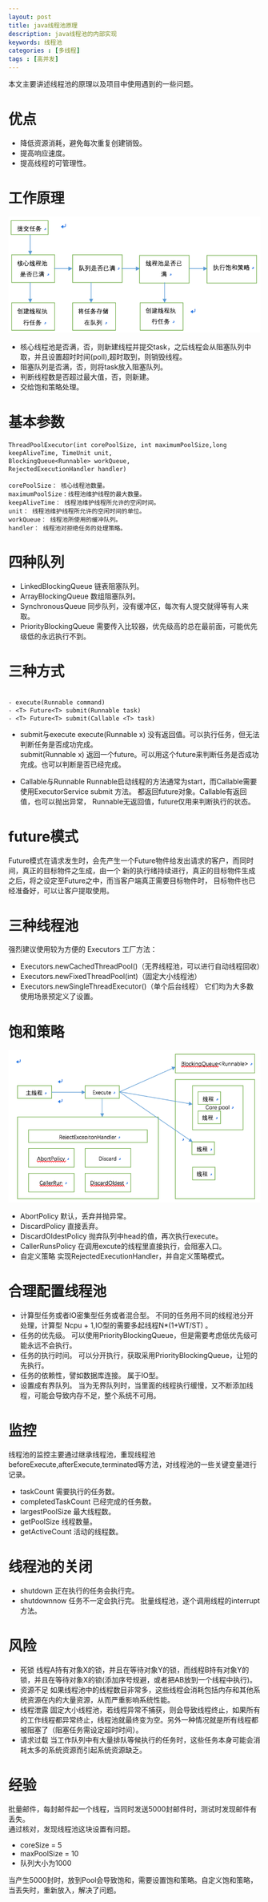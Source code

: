 ```yaml
---
layout: post
title: java线程池原理
description: java线程池的内部实现
keywords: 线程池
categories : [多线程]
tags : [高并发]
---
```


本文主要讲述线程池的原理以及项目中使用遇到的一些问题。

# 优点

- 降低资源消耗，避免每次重复创建销毁。
- 提高响应速度。
- 提高线程的可管理性。

# 工作原理

![](/images/pimg/tpe1.png)

- 核心线程池是否满，否，则新建线程并提交task，之后线程会从阻塞队列中取，并且设置超时时间(poll),超时取到，则销毁线程。
- 阻塞队列是否满，否，则将task放入阻塞队列。
- 判断线程数是否超过最大值，否，则新建。
- 交给饱和策略处理。

# 基本参数

```
ThreadPoolExecutor(int corePoolSize, int maximumPoolSize,long keepAliveTime, TimeUnit unit, 
BlockingQueue<Runnable> workQueue, 
RejectedExecutionHandler handler)
 
corePoolSize： 核心线程池数量。   
maximumPoolSize：线程池维护线程的最大数量。   
keepAliveTime： 线程池维护线程所允许的空闲时间。   
unit： 线程池维护线程所允许的空闲时间的单位。 
workQueue： 线程池所使用的缓冲队列。 
handler： 线程池对拒绝任务的处理策略。 

```

# 四种队列

- LinkedBlockingQueue
链表阻塞队列。
- ArrayBlockingQueue
数组阻塞队列。
- SynchronousQueue
同步队列，没有缓冲区，每次有人提交就得等有人来取。
- PriorityBlockingQueue
需要传入比较器，优先级高的总在最前面，可能优先级低的永远执行不到。


# 三种方式

```

- execute(Runnable command) 
- <T> Future<T> submit(Runnable task)
- <T> Future<T> submit(Callable <T> task)

```

- submit与execute
execute(Runnable x) 没有返回值。可以执行任务，但无法判断任务是否成功完成。  
submit(Runnable x) 返回一个future。可以用这个future来判断任务是否成功完成。也可以判断是否已经完成。  

- Callable与Runnable
Runnable启动线程的方法通常为start，而Callable需要使用ExecutorService submit 方法。 
都返回future对象。Callable有返回值，也可以抛出异常， Runnable无返回值，future仅用来判断执行的状态。

# future模式

Future模式在请求发生时，会先产生一个Future物件给发出请求的客户，而同时间，真正的目标物件之生成，由一个 新的执行绪持续进行，真正的目标物件生成之后，将之设定至Future之中，而当客户端真正需要目标物件时， 目标物件也已经准备好，可以让客户提取使用。


# 三种线程池

强烈建议使用较为方便的 Executors 工厂方法：  
- Executors.newCachedThreadPool()（无界线程池，可以进行自动线程回收）
- Executors.newFixedThreadPool(int)（固定大小线程池） 
- Executors.newSingleThreadExecutor()（单个后台线程）
它们均为大多数使用场景预定义了设置。

# 饱和策略

![](/images/pimg/tpe2.png)

- AbortPolicy
默认，丢弃并抛异常。
- DiscardPolicy
直接丢弃。
- DiscardOldestPolicy
抛弃队列中head的值，再次执行execute。
- CallerRunsPolicy
在调用excute的线程里直接执行，会阻塞入口。
- 自定义策略
实现RejectedExecutionHandler，并自定义策略模式。

# 合理配置线程池

- 计算型任务或者IO密集型任务或者混合型。
不同的任务用不同的线程池分开处理，计算型 Ncpu + 1,IO型的需要多起线程N*(1+WT/ST) 。
- 任务的优先级。
可以使用PriorityBlockingQueue，但是需要考虑低优先级可能永远不会执行。
- 任务的执行时间。
可以分开执行，获取采用PriorityBlockingQueue，让短的先执行。
- 任务的依赖性，譬如数据库连接。
属于IO型。
- 设置成有界队列。
当为无界队列时，当里面的线程执行缓慢，又不断添加线程，可能会导致内存不足，整个系统不可用。

# 监控

线程池的监控主要通过继承线程池，重现线程池beforeExecute,afterExecute,terminated等方法，对线程池的一些关键变量进行记录。

- taskCount
需要执行的任务数。
- completedTaskCount
已经完成的任务数。
- largestPoolSize
最大线程数。
- getPoolSize
线程数量。
- getActiveCount
活动的线程数。

# 线程池的关闭

- shutdown 
正在执行的任务会执行完。
- shutdownnow
任务不一定会执行完。
批量线程池，逐个调用线程的interrupt方法。

# 风险

- 死锁
线程A持有对象X的锁，并且在等待对象Y的锁，而线程B持有对象Y的锁，并且在等待对象X的锁(添加序号规避，或者把AB放到一个线程中执行)。
- 资源不足
如果线程池中的线程数目非常多，这些线程会消耗包括内存和其他系统资源在内的大量资源，从而严重影响系统性能。
- 线程泄露
固定大小线程池，若线程异常不捕获，则会导致线程终止，如果所有的工作线程都异常终止，线程池就最终变为空。另外一种情况就是所有线程都被阻塞了（阻塞任务需设定超时时间）。
- 请求过载
当工作队列中有大量排队等候执行的任务时，这些任务本身可能会消耗太多的系统资源而引起系统资源缺乏。

# 经验
批量邮件，每封邮件起一个线程，当同时发送5000封邮件时，测试时发现邮件有丢失。  
通过核对，发现线程池这块设置有问题。

- coreSize = 5 
- maxPoolSize = 10
- 队列大小为1000

当产生5000封时，放到Pool会导致饱和，需要设置饱和策略。自定义饱和策略，当丢失时，重新放入，解决了问题。

# 
